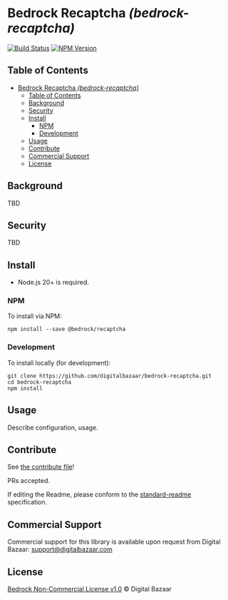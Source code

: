 # Bedrock Recaptcha _(bedrock-recaptcha)_

[![Build Status](https://img.shields.io/github/workflow/status/digitalbazaar/bedrock-recaptcha/Bedrock%20Node.js%20CI)](https://github.com/digitalbazaar/bedrock-recaptcha/actions?query=workflow%3A%22Bedrock+Node.js+CI%22)
[![NPM Version](https://img.shields.io/npm/v/bedrock-recaptcha.svg)](https://npm.im/bedrock-recaptcha)


## Table of Contents

- [Bedrock Recaptcha _(bedrock-recaptcha)_](#bedrock-recaptcha-bedrock-recaptcha)
  - [Table of Contents](#table-of-contents)
  - [Background](#background)
  - [Security](#security)
  - [Install](#install)
    - [NPM](#npm)
    - [Development](#development)
  - [Usage](#usage)
  - [Contribute](#contribute)
  - [Commercial Support](#commercial-support)
  - [License](#license)

## Background

TBD

## Security

TBD

## Install

- Node.js 20+ is required.

### NPM

To install via NPM:

```
npm install --save @bedrock/recaptcha
```

### Development

To install locally (for development):

```
git clone https://github.com/digitalbazaar/bedrock-recaptcha.git
cd bedrock-recaptcha
npm install
```

## Usage

Describe configuration, usage.

## Contribute

See [the contribute file](https://github.com/digitalbazaar/bedrock/blob/master/CONTRIBUTING.md)!

PRs accepted.

If editing the Readme, please conform to the
[standard-readme](https://github.com/RichardLitt/standard-readme) specification.

## Commercial Support

Commercial support for this library is available upon request from
Digital Bazaar: support@digitalbazaar.com

## License

[Bedrock Non-Commercial License v1.0](LICENSE.md) © Digital Bazaar
